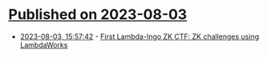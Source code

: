 # [Published on 2023-08-03](index.md)

* [2023-08-03, 15:57:42](https://lobste.rs/s/6rxu8m/first_lambda_ingo_zk_ctf_zk_challenges) - [First Lambda-Ingo ZK CTF: ZK challenges using LambdaWorks](https://blog.lambdaclass.com/first-lambda-ingo-zk-ctf-zk-challenges-using-lambdaworks/)
